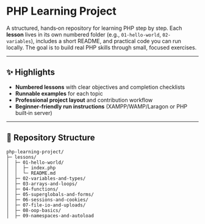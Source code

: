# PHP Learning Project

A structured, hands‑on repository for learning PHP step by step. Each **lesson** lives in its own numbered folder (e.g., `01-hello-world`, `02-variables`), includes a short README, and practical code you can run locally. The goal is to build real PHP skills through small, focused exercises.

---

## ✨ Highlights

* **Numbered lessons** with clear objectives and completion checklists
* **Runnable examples** for each topic
* **Professional project layout** and contribution workflow
* **Beginner‑friendly run instructions** (XAMPP/WAMP/Laragon or PHP built‑in server)

---

## 📂 Repository Structure

```
php-learning-project/
├─ lessons/
│  ├─ 01-hello-world/
│  │  ├─ index.php
│  │  └─ README.md
│  ├─ 02-variables-and-types/
│  ├─ 03-arrays-and-loops/
│  ├─ 04-functions/
│  ├─ 05-superglobals-and-forms/
│  ├─ 06-sessions-and-cookies/
│  ├─ 07-file-io-and-uploads/
│  ├─ 08-oop-basics/
│  ├─ 09-namespaces-and-autoload
```
